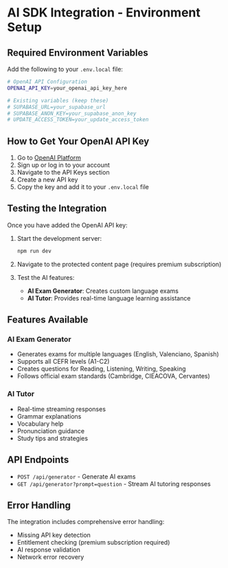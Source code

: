 # AI SDK Integration - Environment Setup

## Required Environment Variables

Add the following to your `.env.local` file:

```bash
# OpenAI API Configuration
OPENAI_API_KEY=your_openai_api_key_here

# Existing variables (keep these)
# SUPABASE_URL=your_supabase_url
# SUPABASE_ANON_KEY=your_supabase_anon_key
# UPDATE_ACCESS_TOKEN=your_update_access_token
```

## How to Get Your OpenAI API Key

1. Go to [OpenAI Platform](https://platform.openai.com/)
2. Sign up or log in to your account
3. Navigate to the API Keys section
4. Create a new API key
5. Copy the key and add it to your `.env.local` file

## Testing the Integration

Once you have added the OpenAI API key:

1. Start the development server:

   ```bash
   npm run dev
   ```

2. Navigate to the protected content page (requires premium subscription)

3. Test the AI features:
   - **AI Exam Generator**: Creates custom language exams
   - **AI Tutor**: Provides real-time language learning assistance

## Features Available

### AI Exam Generator

- Generates exams for multiple languages (English, Valenciano, Spanish)
- Supports all CEFR levels (A1-C2)
- Creates questions for Reading, Listening, Writing, Speaking
- Follows official exam standards (Cambridge, CIEACOVA, Cervantes)

### AI Tutor

- Real-time streaming responses
- Grammar explanations
- Vocabulary help
- Pronunciation guidance
- Study tips and strategies

## API Endpoints

- `POST /api/generator` - Generate AI exams
- `GET /api/generator?prompt=question` - Stream AI tutoring responses

## Error Handling

The integration includes comprehensive error handling:

- Missing API key detection
- Entitlement checking (premium subscription required)
- AI response validation
- Network error recovery
